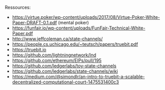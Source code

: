 Ressources:

- https://virtue.poker/wp-content/uploads/2017/08/Virtue-Poker-White-Paper-DRAFT-0.1.pdf (mental poker)
- https://funfair.io/wp-content/uploads/FunFair-Technical-White-Paper.pdf
- http://www.jeffcoleman.ca/state-channels/
- https://people.cs.uchicago.edu/~teutsch/papers/truebit.pdf
- https://truebit.io
- https://github.com/lightningnetwork/lnd
- https://github.com/ethereum/EIPs/pull/195
- https://github.com/ledgerlabs/toy-state-channels
- https://github.com/ledgerlabs/state-channels/wiki
- https://medium.com/@simondlr/an-intro-to-truebit-a-scalable-decentralized-computational-court-1475531400c3
